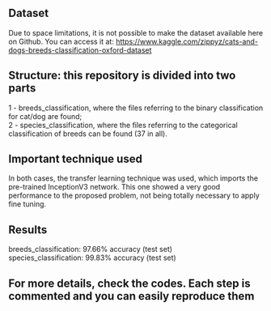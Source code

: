 ## Dataset
Due to space limitations, it is not possible to make the dataset available here on Github. You can access it at: https://www.kaggle.com/zippyz/cats-and-dogs-breeds-classification-oxford-dataset

## Structure: this repository is divided into two parts
1 - breeds_classification, where the files referring to the binary classification for cat/dog are found; \
2 - species_classification, where the files referring to the categorical classification of breeds can be found (37 in all).

## Important technique used
In both cases, the transfer learning technique was used, which imports the pre-trained InceptionV3 network. This one showed a very good performance to the proposed problem, not being totally necessary to apply fine tuning.

## Results
breeds_classification: 97.66% accuracy (test set) \
species_classification: 99.83% accuracy (test set)

## For more details, check the codes. Each step is commented and you can easily reproduce them
